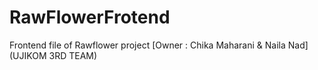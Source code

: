# RawFlowerFrotend
Frontend file of Rawflower project [Owner : Chika Maharani &amp; Naila Nad] (UJIKOM 3RD TEAM)
